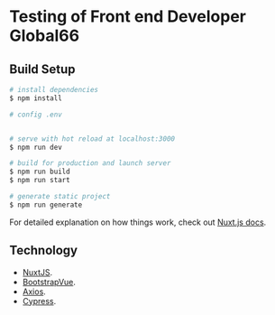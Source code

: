 # Testing of Front end Developer Global66

## Build Setup

```bash
# install dependencies
$ npm install

# config .env


# serve with hot reload at localhost:3000
$ npm run dev

# build for production and launch server
$ npm run build
$ npm run start

# generate static project
$ npm run generate
```

For detailed explanation on how things work, check out [Nuxt.js docs](https://nuxtjs.org).

## Technology
* [NuxtJS](https://nuxtjs.org).
* [BootstrapVue](https://bootstrap-vue.org/).
* [Axios](https://github.com/axios/axios).
* [Cypress](https://www.cypress.io/).
